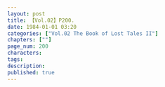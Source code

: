 ```yaml
---
layout: post
title: 【Vol.02】P200.
date: 1984-01-01 03:20
categories: ["Vol.02 The Book of Lost Tales II"]
chapters: [""]
page_num: 200
characters: 
tags: 
description: 
published: true
---
```


